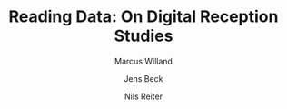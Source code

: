 ---
layout: pub
type: inproceedings
title: "Reading Data: On Digital Reception Studies"
author:
- Marcus Willand
- Jens Beck
- Nils Reiter
booktitle: "Proceedings of EADH"
year: 2018
month: 12
toappear: true
---